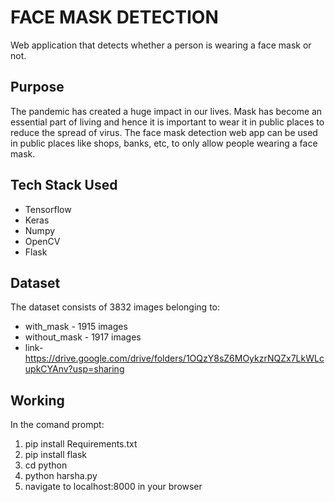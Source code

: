 # FACE MASK DETECTION
Web application that detects whether a person is wearing a face mask or not.

## Purpose
The pandemic has created a huge impact in our lives. Mask has become an essential part of living and hence it is important to wear it in public places to reduce the spread of virus. The face mask detection web app can be used in public places like shops, banks, etc, to only allow people wearing a face mask.

## Tech Stack Used
- Tensorflow
- Keras
- Numpy
- OpenCV
- Flask
## Dataset
The dataset consists of 3832 images belonging to:
- with_mask - 1915 images
- without_mask - 1917 images
-  link- https://drive.google.com/drive/folders/1OQzY8sZ6MOykzrNQZx7LkWLcupkCYAnv?usp=sharing
## Working
In the comand prompt:
1. pip install Requirements.txt
2. pip install flask
3. cd python
4. python harsha.py
5. navigate to localhost:8000 in your browser
